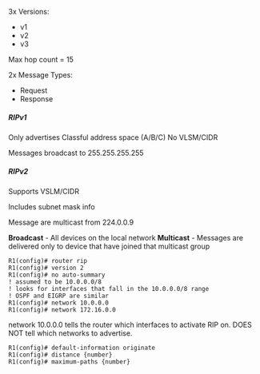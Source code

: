 3x Versions:
- v1
- v2
- v3

Max hop count = 15

2x Message Types:
- Request
- Response

##### **RIPv1**

Only advertises Classful address space (A/B/C)
No VLSM/CIDR

Messages broadcast to 255.255.255.255

##### **RIPv2**

Supports VSLM/CIDR

Includes subnet mask info

Message are multicast from 224.0.0.9

**Broadcast** - All devices on the local network
**Multicast** - Messages are delivered only to device that have joined that multicast group

```
R1(config)# router rip
R1(config)# version 2
R1(config)# no auto-summary
! assumed to be 10.0.0.0/8
! looks for interfaces that fall in the 10.0.0.0/8 range
! OSPF and EIGRP are similar
R1(config)# network 10.0.0.0
R1(config)# network 172.16.0.0
```

network 10.0.0.0 tells the router which interfaces to activate RIP on.  DOES NOT tell which networks to advertise. 

```
R1(config)# default-information originate
R1(config)# distance {number}
R1(config)# maximum-paths {number}
```

